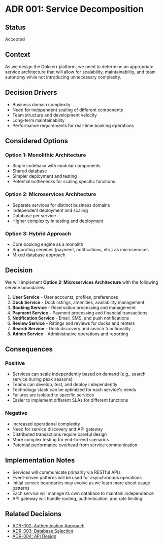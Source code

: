 # ADR 001: Service Decomposition

## Status

Accepted

## Context

As we design the Dokkerr platform, we need to determine an appropriate service architecture that will allow for
scalability, maintainability, and team autonomy while not introducing unnecessary complexity.

## Decision Drivers

* Business domain complexity
* Need for independent scaling of different components
* Team structure and development velocity
* Long-term maintainability
* Performance requirements for real-time booking operations

## Considered Options

### Option 1: Monolithic Architecture

* Single codebase with modular components
* Shared database
* Simpler deployment and testing
* Potential bottlenecks for scaling specific functions

### Option 2: Microservices Architecture

* Separate services for distinct business domains
* Independent deployment and scaling
* Database per service
* Higher complexity in testing and deployment

### Option 3: Hybrid Approach

* Core booking engine as a monolith
* Supporting services (payment, notifications, etc.) as microservices
* Mixed database approach

## Decision

We will implement **Option 2: Microservices Architecture** with the following service boundaries:

1. **User Service** - User accounts, profiles, preferences
2. **Dock Service** - Dock listings, amenities, availability management
3. **Booking Service** - Reservation processing and management
4. **Payment Service** - Payment processing and financial transactions
5. **Notification Service** - Email, SMS, and push notifications
6. **Review Service** - Ratings and reviews for docks and renters
7. **Search Service** - Dock discovery and search functionality
8. **Admin Service** - Administrative operations and reporting

## Consequences

### Positive

* Services can scale independently based on demand (e.g., search service during peak seasons)
* Teams can develop, test, and deploy independently
* Technology stack can be optimized for each service's needs
* Failures are isolated to specific services
* Easier to implement different SLAs for different functions

### Negative

* Increased operational complexity
* Need for service discovery and API gateway
* Distributed transactions require careful design
* More complex testing for end-to-end scenarios
* Potential performance overhead from service communication

## Implementation Notes

* Services will communicate primarily via RESTful APIs
* Event-driven patterns will be used for asynchronous operations
* Initial service boundaries may evolve as we learn more about usage patterns
* Each service will manage its own database to maintain independence
* API gateway will handle routing, authentication, and rate limiting

## Related Decisions

* [ADR-002: Authentication Approach](002-authentication.md)
* [ADR-003: Database Selection](003-database.md)
* [ADR-004: API Design](004-api-design.md)